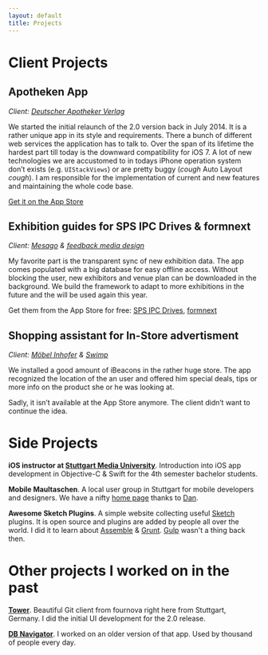 ```yaml
---
layout: default
title: Projects
---
```


# Client Projects

## Apotheken App

*Client: [Deutscher Apotheker Verlag](http://www.deutscher-apotheker-verlag.de/)*

We started the initial relaunch of the 2.0 version back in July 2014. It is a rather unique app in its style and requirements. There a bunch of different web services the application has to talk to. Over the span of its lifetime the hardest part till today is the downward compatibility for iOS 7. A lot of new technologies we are accustomed to in todays iPhone operation system don’t exists (e.g. `UIStackViews`) or are pretty buggy (*cough* Auto Layout *cough*). I am responsible for the implementation of current and new features and maintaining the whole code base.

[Get it on the App Store](https://itunes.apple.com/de/app/apothekenapp/id506362694?l=en&mt=8)

## Exhibition guides for SPS IPC Drives & formnext

*Client: [Mesago](https://www.mesago.de/en) & [feedback media design](http://www.feedbackmedia.de/)* 

My favorite part is the transparent sync of new exhibition data. The app comes populated with a big database for easy offline access. Without blocking the user, new exhibitors and venue plan can be downloaded in the background. We build the framework to adapt to more exhibitions in the future and the will be used again this year.

Get them from the App Store for free: [SPS IPC Drives](https://itunes.apple.com/de/app/sps-ipc-drives/id1002392731?l=en&mt=8), [formnext](https://itunes.apple.com/de/app/formnext-powered-by-tct/id1039425189?l=en&mt=8)

## Shopping assistant for In-Store advertisment

*Client: [Möbel Inhofer](https://www.inhofer.de) & [Swimp](https://www.hdm-stuttgart.de/view_news?ident=news20140909120805)*

We installed a good amount of iBeacons in the rather huge store. The app  recognized the location of the an user and offered him special deals, tips or more info on the product she or he was looking at. 

Sadly, it isn’t available at the App Store anymore. The client didn’t want to continue the idea.

# Side Projects

**iOS instructor at [Stuttgart Media University](https://www.hdm-stuttgart.de)**. Introduction into iOS app development in Objective-C & Swift for the 4th semester bachelor students.

**Mobile Maultaschen**. A local user group in Stuttgart for mobile developers and designers. We have a nifty [home page](http://mobilemaultaschen.de) thanks to [Dan](http://danieladams.space/).

**Awesome Sketch Plugins**. A simple website collecting useful [Sketch](https://www.sketchapp.com/) plugins. It is open source and plugins are added by people all over the world. I did it to learn about [Assemble](http://assemble.io/) & [Grunt](http://gruntjs.com/). [Gulp](http://gulpjs.com/) wasn't a thing back then.

# Other projects I worked on in the past

**[Tower](https://git-tower.com)**. Beautiful Git client from fournova right here from Stuttgart, Germany. I  did the initial UI development for the 2.0 release.

**[DB Navigator](https://itunes.apple.com/de/app/db-navigator/id343555245?mt=8)**. I worked on an older version of that app. Used by thousand of people every day.
